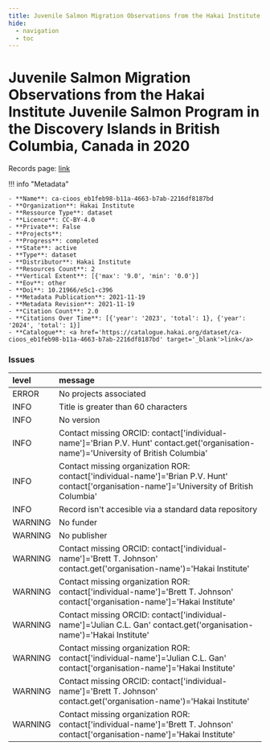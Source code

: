 ```yaml
---
title: Juvenile Salmon Migration Observations from the Hakai Institute Juvenile Salmon Program in the Discovery Islands in British Columbia, Canada in 2020
hide:
  - navigation
  - toc
---
```


# Juvenile Salmon Migration Observations from the Hakai Institute Juvenile Salmon Program in the Discovery Islands in British Columbia, Canada in 2020

Records page: <a href='https://catalogue.hakai.org/dataset/ca-cioos_eb1feb98-b11a-4663-b7ab-2216df8187bd' target='_blank'>link</a>

<div id='map'></div>

!!! info "Metadata"
    
    - **Name**: ca-cioos_eb1feb98-b11a-4663-b7ab-2216df8187bd 
    - **Organization**: Hakai Institute 
    - **Ressource Type**: dataset 
    - **Licence**: CC-BY-4.0 
    - **Private**: False 
    - **Projects**:  
    - **Progress**: completed 
    - **State**: active 
    - **Type**: dataset 
    - **Distributor**: Hakai Institute 
    - **Resources Count**: 2 
    - **Vertical Extent**: [{'max': '9.0', 'min': '0.0'}] 
    - **Eov**: other 
    - **Doi**: 10.21966/e5c1-c396 
    - **Metadata Publication**: 2021-11-19 
    - **Metadata Revision**: 2021-11-19 
    - **Citation Count**: 2.0 
    - **Citations Over Time**: [{'year': '2023', 'total': 1}, {'year': '2024', 'total': 1}] 
    - **Catalogue**: <a href='https://catalogue.hakai.org/dataset/ca-cioos_eb1feb98-b11a-4663-b7ab-2216df8187bd' target='_blank'>link</a> 

### Issues

| level   | message                                                                                                                                       |
|:--------|:----------------------------------------------------------------------------------------------------------------------------------------------|
| ERROR   | No projects associated                                                                                                                        |
| INFO    | Title is greater than 60 characters                                                                                                           |
| INFO    | No version                                                                                                                                    |
| INFO    | Contact missing ORCID: contact['individual-name']='Brian P.V. Hunt' contact.get('organisation-name')='University of British Columbia'         |
| INFO    | Contact missing organization ROR:  contact['individual-name']='Brian P.V. Hunt' contact['organisation-name']='University of British Columbia' |
| INFO    | Record isn't accesible via a standard data repository                                                                                         |
| WARNING | No funder                                                                                                                                     |
| WARNING | No publisher                                                                                                                                  |
| WARNING | Contact missing ORCID: contact['individual-name']='Brett T. Johnson' contact.get('organisation-name')='Hakai Institute'                       |
| WARNING | Contact missing organization ROR:  contact['individual-name']='Brett T. Johnson' contact['organisation-name']='Hakai Institute'               |
| WARNING | Contact missing ORCID: contact['individual-name']='Julian C.L. Gan' contact.get('organisation-name')='Hakai Institute'                        |
| WARNING | Contact missing organization ROR:  contact['individual-name']='Julian C.L. Gan' contact['organisation-name']='Hakai Institute'                |
| WARNING | Contact missing ORCID: contact['individual-name']='Brett T. Johnson' contact.get('organisation-name')='Hakai Institute'                       |
| WARNING | Contact missing organization ROR:  contact['individual-name']='Brett T. Johnson' contact['organisation-name']='Hakai Institute'               |

<script>
   document.addEventListener("DOMContentLoaded", function() {
    var map = L.map('map').setView([51.505, -125.09], 5);
    L.tileLayer('https://tile.openstreetmap.org/{z}/{x}/{y}.png', {
        maxZoom: 19,
        attribution: '&copy; <a href="http://www.openstreetmap.org/copyright">OpenStreetMap</a>'
    }).addTo(map);
    var geojsonFeature = {
        "type": "Feature",
        "properties": {
            "name" : "Juvenile Salmon Migration Observations from the Hakai Institute Juvenile Salmon Program in the Discovery Islands in British Columbia, Canada in 2020"
        },
        "geometry": {'type': 'Polygon', 'coordinates': [[[-125.2, 49.94], [-125.0, 50.31], [-125.3, 50.54], [-125.6, 50.44], [-125.2, 49.94]]]}
    }
    L.geoJSON(geojsonFeature).addTo(map);
   })
</script>